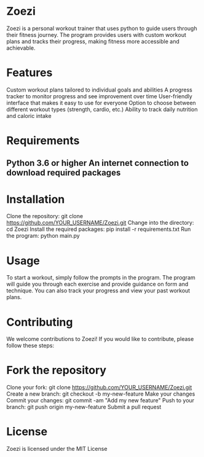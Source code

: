 # Zoezi

Zoezi is a personal workout trainer that uses python to guide users through their fitness journey. The program provides users with custom workout plans and tracks their progress, making fitness more accessible and achievable.

# Features
Custom workout plans tailored to individual goals and abilities
A progress tracker to monitor progress and see improvement over time
User-friendly interface that makes it easy to use for everyone
Option to choose between different workout types (strength, cardio, etc.)
Ability to track daily nutrition and caloric intake


# Requirements
Python 3.6 or higher
An internet connection to download required packages
-------
# Installation
Clone the repository: git clone https://github.com/YOUR_USERNAME/Zoezi.git
Change into the directory: cd Zoezi
Install the required packages: pip install -r requirements.txt
Run the program: python main.py
# Usage
To start a workout, simply follow the prompts in the program. The program will guide you through each exercise and provide guidance on form and technique. You can also track your progress and view your past workout plans.

# Contributing
We welcome contributions to Zoezi! If you would like to contribute, please follow these steps:

# Fork the repository
Clone your fork: git clone https://github.com/YOUR_USERNAME/Zoezi.git
Create a new branch: git checkout -b my-new-feature
Make your changes
Commit your changes: git commit -am "Add my new feature"
Push to your branch: git push origin my-new-feature
Submit a pull request
# License
Zoezi is licensed under the MIT License 

